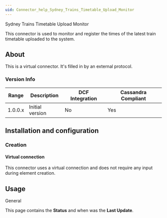 ```yaml
---
uid: Connector_help_Sydney_Trains_Timetable_Upload_Monitor
---
```


Sydney Trains Timetable Upload Monitor

This connector is used to monitor and register the times of the latest train timetable uploaded to the system.

## About

This is a virtual connector. It's filled in by an external protocol.

### Version Info

| **Range** | **Description** | **DCF Integration** | **Cassandra Compliant** |
|------------------|-----------------|---------------------|-------------------------|
| 1.0.0.x          | Initial version | No                  | Yes                     |

## Installation and configuration

### Creation

#### Virtual connection

This connector uses a virtual connection and does not require any input during element creation.

## Usage

General

This page contains the **Status** and when was the **Last Update**.
